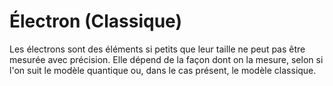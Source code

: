 # Électron (Classique)

Les électrons sont des éléments si petits que leur taille ne peut pas être
mesurée avec précision. Elle dépend de la façon dont on la mesure, selon si l'on
suit le modèle quantique ou, dans le cas présent, le modèle classique.
